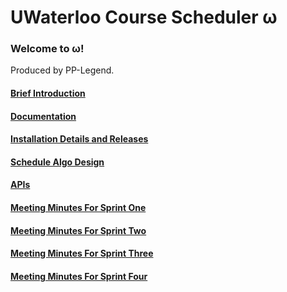 # UWaterloo Course Scheduler ω

### Welcome to ω!

Produced by PP-Legend.

#### [Brief Introduction](https://git.uwaterloo.ca/q258wu/pplegend-project/-/wikis/Introduction)

#### [Documentation](https://git.uwaterloo.ca/q258wu/pplegend-project/-/wikis/Final-Submission-Documentation)

#### [Installation Details and Releases](https://git.uwaterloo.ca/q258wu/pplegend-project/-/wikis/Installation-Details)

#### [Schedule Algo Design](https://git.uwaterloo.ca/q258wu/pplegend-project/-/wikis/Schedule-Algo-Design)

#### [APIs](https://git.uwaterloo.ca/q258wu/pplegend-project/-/wikis/APIs)

#### [Meeting Minutes For Sprint One](https://git.uwaterloo.ca/q258wu/pplegend-project/-/wikis/Meeting-Minutes-Sprint-one)

#### [Meeting Minutes For Sprint Two](https://git.uwaterloo.ca/q258wu/pplegend-project/-/wikis/Meeting-Minutes-Sprint-two)

#### [Meeting Minutes For Sprint Three](https://git.uwaterloo.ca/q258wu/pplegend-project/-/wikis/Meeting-Minutes-Sprint-three)

#### [Meeting Minutes For Sprint Four](https://git.uwaterloo.ca/q258wu/pplegend-project/-/wikis/Meeting-Minutes-Sprint-four)





